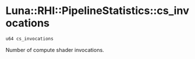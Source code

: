 # Luna::RHI::PipelineStatistics::cs_invocations

```c++
u64 cs_invocations
```

Number of compute shader invocations. 

